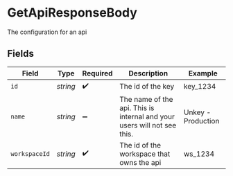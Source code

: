 # GetApiResponseBody

The configuration for an api


## Fields

| Field                                                                   | Type                                                                    | Required                                                                | Description                                                             | Example                                                                 |
| ----------------------------------------------------------------------- | ----------------------------------------------------------------------- | ----------------------------------------------------------------------- | ----------------------------------------------------------------------- | ----------------------------------------------------------------------- |
| `id`                                                                    | *string*                                                                | :heavy_check_mark:                                                      | The id of the key                                                       | key_1234                                                                |
| `name`                                                                  | *string*                                                                | :heavy_minus_sign:                                                      | The name of the api. This is internal and your users will not see this. | Unkey - Production                                                      |
| `workspaceId`                                                           | *string*                                                                | :heavy_check_mark:                                                      | The id of the workspace that owns the api                               | ws_1234                                                                 |
